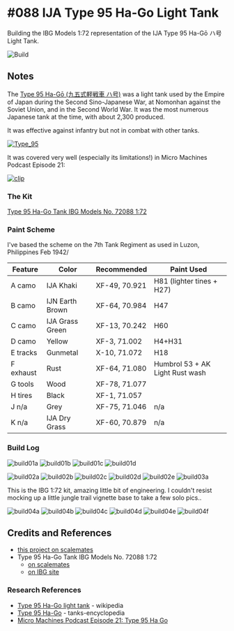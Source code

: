 # #088 IJA Type 95 Ha-Go Light Tank

Building the IBG Models 1:72 representation of the IJA Type 95 Ha-Gō ハ号 Light Tank.

![Build](./assets/Type95HaGo_build.jpg?raw=true)

## Notes

The [Type 95 Ha-Gō (九五式軽戦車 ハ号)](https://en.wikipedia.org/wiki/Type_95_Ha-Go_light_tank)
was a light tank used by the Empire of Japan during the Second Sino-Japanese War, at Nomonhan against the Soviet Union,
and in the Second World War.
It was the most numerous Japanese tank at the time, with about 2,300 produced.

It was effective against infantry but not in combat with other tanks.

[![Type_95](./assets/Type_95_Ha-Go_tank_Malaya_AWM_011298.jpg?raw=true)](https://en.wikipedia.org/wiki/Type_95_Ha-Go_light_tank)

It was covered very well (especially its limitations!) in Micro Machines Podcast Episode 21:

[![clip](https://img.youtube.com/vi/ewmPTtzwDu4/0.jpg)](https://www.youtube.com/watch?v=ewmPTtzwDu4)

### The Kit

[Type 95 Ha-Go Tank IBG Models No. 72088 1:72](https://www.scalemates.com/kits/ibg-models-72088-type-95-ha-go--1345408)

### Paint Scheme

I've based the scheme on the 7th Tank Regiment as used in Luzon, Philippines Feb 1942/

| Feature               | Color           | Recommended    | Paint Used |
|-----------------------|-----------------|----------------|------------|
| A camo                | IJA Khaki       | XF-49, 70.921  | H81 (lighter tines + H27)        |
| B camo                | IJN Earth Brown | XF-64, 70.984  | H47        |
| C camo                | IJA Grass Green | XF-13, 70.242  | H60        |
| D camo                | Yellow          | XF-3,  71.002  | H4+H31     |
| E tracks              | Gunmetal        | X-10,  71.072  | H18        |
| F exhaust             | Rust            | XF-64,  71.080 | Humbrol 53 + AK Light Rust wash |
| G tools               | Wood            | XF-78,  71.077 |            |
| H tires               | Black           | XF-1,  71.057  |            |
| J n/a                 | Grey            | XF-75,  71.046 | n/a        |
| K n/a                 | IJA Dry Grass   | XF-60, 70.879  | n/a        |

### Build Log

![build01a](./assets/build01a.jpg?raw=true)
![build01b](./assets/build01b.jpg?raw=true)
![build01c](./assets/build01c.jpg?raw=true)
![build01d](./assets/build01d.jpg?raw=true)

![build02a](./assets/build02a.jpg?raw=true)
![build02b](./assets/build02b.jpg?raw=true)
![build02c](./assets/build02c.jpg?raw=true)
![build02d](./assets/build02d.jpg?raw=true)
![build02e](./assets/build02e.jpg?raw=true)
![build03a](./assets/build03a.jpg?raw=true)

This is the IBG 1:72 kit, amazing little bit of engineering. I couldn't resist mocking up a little jungle trail vignette base to take a few solo pics..

![build04a](./assets/build04a.jpg?raw=true)
![build04b](./assets/build04b.jpg?raw=true)
![build04c](./assets/build04c.jpg?raw=true)
![build04d](./assets/build04d.jpg?raw=true)
![build04e](./assets/build04e.jpg?raw=true)
![build04f](./assets/build04f.jpg?raw=true)

## Credits and References

* [this project on scalemates](https://www.scalemates.com/profiles/mate.php?id=74137&p=projects&project=147072)
* Type 95 Ha-Go Tank IBG Models No. 72088 1:72
    * [on scalemates](https://www.scalemates.com/kits/ibg-models-72088-type-95-ha-go--1345408)
    * [on IBG site](http://www.ibgmodels.com/72088-2/)

### Research References

* [Type 95 Ha-Go light tank](https://en.wikipedia.org/wiki/Type_95_Ha-Go_light_tank) - wikipedia
* [Type 95 Ha-Go](https://www.tanks-encyclopedia.com/ww2/jap/old-Type_95_Ha-Go.php) - tanks-encyclopedia
* [Micro Machines Podcast Episode 21: Type 95 Ha Go](https://www.youtube.com/watch?v=ewmPTtzwDu4)
